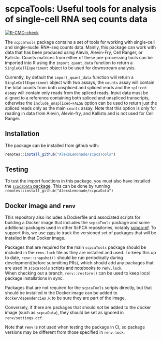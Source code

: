 
# scpcaTools: Useful tools for analysis of single-cell RNA seq counts data

  <!-- badges: start -->
  [![R-CMD-check](https://github.com/AlexsLemonade/scpcaTools/workflows/R-CMD-check/badge.svg)](https://github.com/AlexsLemonade/scpcaTools/actions)
  <!-- badges: end --> 

The `scpcaTools` package contains a set of tools for working with single-cell and single-nuclei RNA-seq counts data.
Mainly, this package can work with data that has been produced using Alevin, Alevin-Fry, Cell Ranger, or Kallisto. 
Counts matrices from either of these pre-processing tools can be imported into R using the `import_quant_data` function to return a `SingleCellExperiment` object to be used for downstream analysis. 

Currently, by default the `import_quant_data` function will return a `SingleCellExperiment` object with two assays, the `counts` assay will contain the total counts from both unspliced and spliced reads and the `spliced` assay will contain only reads from the spliced reads.
Input data must be aligned to a reference containing both spliced and unspliced transcripts, otherwise the `include_unspliced=FALSE` option can be used to return just the spliced reads only as the main `counts` assay.
Note that this option is only for reading in data from Alevin, Alevin-fry, and Kallisto and is not used for Cell Ranger.

## Installation 

The package can be installed from github with:

```r
remotes::install_github("AlexsLemonade/scpcaTools")
```

## Testing

To test the import functions in this package, you must also have installed the [`scpcaData` package](https://github.com/AlexsLemonade/scpcaData).
This can be done by running `remotes::install_github("AlexsLemonade/scpcaData")`

## Docker image and `renv`

This repository also includes a Dockerfile and associated scripts for building a Docker image that includes the `scpcaTools` package and some additional packages used in other ScPCA repositories, notably [scpca-nf](https://github.com/AlexsLemonade/scpca-nf).
To support this, we use [`renv`](https://rstudio.github.io/renv/index.html) to track the versioned set of packages that will be installed in that Docker image.

Packages that are required for the main `scpcaTools` package should be included in the `renv.lock` file as they are installed and used.
To keep this up to date, `renv::snapshot()` should be run periodically during development(before submitting PRs), which should add any packages that are used in `scpcaTools` scripts and notebooks to `renv.lock`.  
When checking out a branch, `renv::restore()` can be used to keep local package installations in sync.

Packages that are not required for the `scpcaTools` scripts directly, but that should be installed in the Docker image can be added to `docker/dependencies.R` to be sure they are part of the image.

Conversely, if there are packages that should _not_ be added to the docker image (such as `scpcaData`), they should be set as ignored in `renv/settings.dcf`. 

Note that `renv` is not used when testing the package in CI, so package versions may be different from those specified in `renv.lock`.



